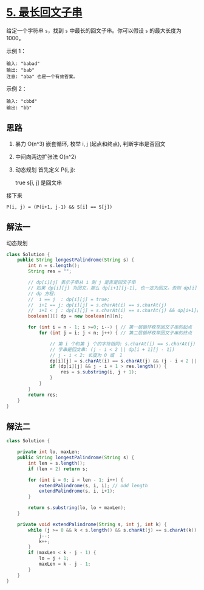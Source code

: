 # [5. 最长回文子串](https://leetcode-cn.com/problems/longest-palindromic-substring/)

给定一个字符串 `s`，找到 `s` 中最长的回文子串。你可以假设 `s` 的最大长度为 1000。

示例 1：

```
输入: "babad"
输出: "bab"
注意: "aba" 也是一个有效答案。
```

示例 2：

```
输入: "cbbd"
输出: "bb"
```

## 思路

1. 暴力 O(n^3)
    嵌套循环, 枚举 i, j (起点和终点), 判断字串是否回文
    
2. 中间向两边扩张法 O(n^2) 

3. 动态规划
    首先定义 P(i, j):
    
    true s[i, j] 是回文串

接下来

    P(i, j) = (P(i+1, j-1) && S[i] == S[j])

## 解法一

动态规划

```Java
class Solution {
    public String longestPalindrome(String s) {
        int n = s.length();
        String res = "";

        // dp[i][j] 表示子串从 i 到 j 是否是回文子串
        // 如果 dp[i][j] 为回文，那么 dp[i+1][j-1], 也一定为回文。否则 dp[i][j]不为回文
        // dp 方程:
        //  i == j  : dp[i][j] = true;
        //  i+1 == j: dp[i][j] = s.charAt(i) == s.charAt(j)
        //  i+1 < j : dp[i][j] = s.charAt(i) == s.charAt(j) && dp[i+1][j-1]
        boolean[][] dp = new boolean[n][n]; 

        for (int i = n - 1; i >=0; i--) { // 第一层循环枚举回文子串的起点
            for (int j = i; j < n; j++) { // 第二层循环枚举回文子串的终点

                // 第 i 个和第 j 个的字符相同: s.charAt(i) == s.charAt(j)
                // 字串是回文串: (j - i < 2 || dp[i + 1][j - 1])
                // j - i < 2: 长度为 0 或  1
                dp[i][j] = s.charAt(i) == s.charAt(j) && (j - i < 2 || dp[i + 1][j - 1]); 
                if (dp[i][j] && j - i + 1 > res.length()) {
                    res = s.substring(i, j + 1);
                }
            }
        }
        return res;
    }
}
```

## 解法二


```Java
class Solution {

    private int lo, maxLen;
    public String longestPalindrome(String s) {
        int len = s.length();
        if (len < 2) return s;

        for (int i = 0; i < len - 1; i++) {
            extendPalindrome(s, i, i); // odd length
            extendPalindrome(s, i, i+1);
        }

        return s.substring(lo, lo + maxLen);
    }

    private void extendPalindrome(String s, int j, int k) {
        while (j >= 0 && k < s.length() && s.charAt(j) == s.charAt(k)) {
            j--;
            k++;
        }
        if (maxLen < k - j - 1) {
            lo = j + 1;
            maxLen = k - j - 1;
        }
    }
}
```